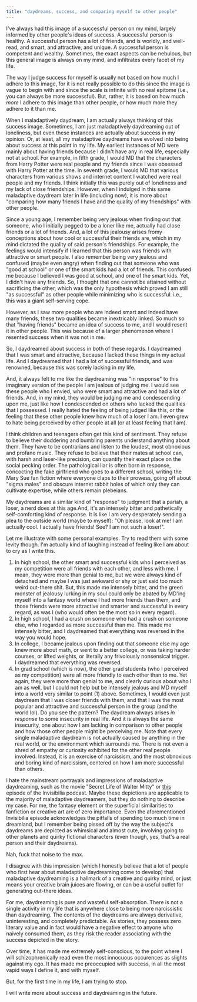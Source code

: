 ```yaml
---
title: "daydreams, success, and comparing myself to other people"
---
```


I've always had this image of a successful person on my mind, largely informed by other people's ideas of success. A successful person is healthy. A successful person has a lot of friends, and is worldly, and well-read, and smart, and attractive, and unique. A successful person is competent and wealthy. Sometimes, the exact aspects can be nebulous, but this general image is always on my mind, and infiltrates every facet of my life.

The way I judge success for myself is usually not based on how much I adhere to this image, for it is not really possible to do this since the image is vague to begin with and since the scale is infinite with no real epitome (i.e., you can always be more successful). But, rather, it is based on how much _more_ I adhere to this image than other people, or how much more they adhere to it than me.

When I maladaptively daydream, I am actually always thinking of this success image. Sometimes, I am just maladaptively daydreaming out of loneliness, but even these instances are actually about success in my opinion. Or, at least, all my maladaptive daydreams have evolved into being about success at this point in my life. My earliest instances of MD were mainly about having friends because I didn't have any in real life, especially not at school. For example, in fifth grade, I would MD that the characters from Harry Potter were real people and my friends since I was obsessed with Harry Potter at the time. In seventh grade, I would MD that various characters from various shows and internet content I watched were real people and my friends. I think initially this was purely out of loneliness and my lack of close friendships. However, when I indulged in this same maladaptive daydream later in life (including now), it is more about "comparing how many friends I have and the quality of my friendships" with other people.

Since a young age, I remember being very jealous when finding out that someone, who I initially pegged to be a loner like me, actually had close friends or a lot of friends. And, a lot of this jealousy arises fromy conceptions about how cool or successful their friends are, which in my mind dictated the quality of said person's friendships. For example, the feelings would intensify if I learned that this person was friends with attractive or smart people. I also remember being very jealous and confused (maybe even angry) when finding out that someone who was "good at school" or one of the smart kids had a lot of friends. This confused me because I believed I was good at school, and one of the smart kids. Yet, I didn't have any friends. So, I thought that one cannot be attained without sacrificing the other, which was the only hypothesis which proved I am still "as successful" as other people while minimizing who is successful: i.e., this was a giant self-serving cope.

However, as I saw more people who are indeed smart and indeed have many friends, these two qualities became inextricably linked. So much so that "having friends" became an idea of success to me, and I would resent it in other people. This was because of a larger phenomenon where I resented success when it was not in me.

So, I daydreamed about success in both of these regards. I daydreamed that I was smart and attractive, because I lacked these things in my actual life. And I daydreamed that I had a lot of successful friends, and was renowned, because this was sorely lacking in my life.

And, it always felt to me like the daydreaming was "in response" to this imaginary version of the people I am jealous of judging me. I would see these people who I envied, who were smart and attractive and had a lot of friends. And, in my mind, they would be judging me and condescending upon me, just like how I condescended on others who lacked the qualities that I possessed. I really hated the feeling of being judged like this, or the feeling that these other people knew how much of a loser I am. I even grew to hate being perceived by other people at all (or at least feeling that I am).

I think children and teenagers often get this kind of sentiment. They refuse to believe their doddering and bumbling parents understand anything about them. They have to be contrarians and listen to the loudest, most obnoxious and profane music. They refuse to believe that their mates at school can, with harsh and laser-like precision, can quantify their exact place on the social pecking order. The pathological liar is often born in response, concocting the fake girlfriend who goes to a different school, writing the Mary Sue fan fiction where everyone claps to their prowess, going off about "sigma males" and obscure internet rabbit holes of which only they can cultivate expertise, while others remain plebeians.

My daydreams are a similar kind of "response" to judgment that a pariah, a loser, a nerd does at this age.And, it's an intensely bitter and pathetically self-comforting kind of response. It is like I am very desperately sending a plea to the outside world (maybe to myself): "Oh please, look at me! I am actually cool. I actually have friends! See? I am not such a loser!".

Let me illustrate with some personal examples. Try to read them with some levity though. I'm actually kind of laughing instead of feeling like I am about to cry as I write this.
1. In high school, the other smart and successful kids who I perceived as my competition were all friends with each other, and less with me. I mean, they were more than genial to me, but we were always kind of detached and maybe I was just awkward or shy or just said too much weird out-there shit. But, this made me intensely bitter, and the green monster of jealousy lurking in my soul could only be abated by MD'ing myself into a fantasy world where I had more friends than them, and those friends were more attractive and smarter and successful in every regard, as was I (who would often be the most so in every regard).
2. In high school, I had a crush on someone who had a crush on someone else, who I regarded as more successful than me. This made me intensely bitter, and I daydreamed that everything was reversed in the way you would hope.
3. In college, I became jealous upon finding out that someone else my age knew more about math, or went to a better college, or was taking harder courses, or lifted weights, or literally any frivolously nonsensical trigger. I daydreamed that everything was reversed.
4. In grad school (which is now), the other grad students (who I perceived as my competition) were all more friendly to each other than to me. Yet again, they were more than genial to me, and clearly curious about who I am as well, but I could not help but be intensely jealous and MD myself into a world very similar to point (1) above. Sometimes, I would even just daydream that I was closer friends with them, and that I was the most popular and attractive and successful person in the group (and the world lol).
Do you see the pattern? The daydream always arises _in response_ to some insecurity in real life. And it is always the same insecurity, one about how I am lacking in comparison to other people and how those other people might be perceiving me. Note that every single maladaptive daydream is not actually caused by anything in the real world, or the environment which surrounds me. There is not even a shred of empathy or curiosity exhibited for the other real people involved. Instead, it is an exercise of narcissism, and the most obnoxious and boring kind of narcissism, centered on how I am more successful than others.

I hate the mainstream portrayals and impressions of maladaptive daydreaming, such as the movie "Secret Life of Walter Mitty" or [this](https://www.npr.org/sections/health-shots/2018/04/05/598365217/invisibilia-when-daydreaming-gets-in-the-way-of-real-life) episode of the Invisibilia podcast. Maybe these depictions are applicable to the majority of maladaptive daydreamers, but they do nothing to describe my case. For me, the fantasy element or the superficial similarities to fanfiction or creative art are of zero importance. Even the aforementioned Invisibilia episode acknowledges the pitfalls of spending too much time in dreamland, but I remember being pissed off by the way the subject's daydreams are depicted as whimsical and almost cute, involving going to other planets and quirky fictional characters (even though, yes, that's a real person and their daydreams).

Nah, fuck that noise to the max.

I disagree with this impression (which I honestly believe that a lot of people who first hear about maladaptive daydreaming come to develop) that maladaptive daydreaming is a hallmark of a creative and quirky mind, or just means your creative brain juices are flowing, or can be a useful outlet for generating out-there ideas.

For me, daydreaming is pure and wasteful self-absorption. There is not a single activity in my life that is anywhere close to being more narcissistic than daydreaming. The contents of the daydreams are always derivative, uninteresting, and completely predictable. As stories, they possess zero literary value and in fact would have a negative effect to anyone who naively consumed them, as they risk the reader associating with the success depicted in the story.

Over time, it has made me extremely self-conscious, to the point where I will schizophrenically read even the most innocuous occurences as slights against my ego. It has made me preoccupied with success, in all the most vapid ways I define it, and with myself.

But, for the first time in my life, I am trying to stop.

I will write more about success and daydreaming in the future.
